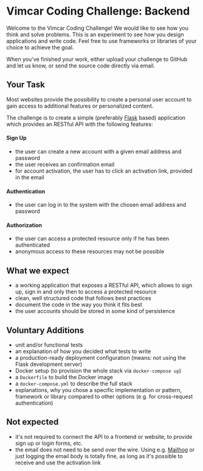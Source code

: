# Vimcar Coding Challenge: Backend

Welcome to the Vimcar Coding Challenge! We would like to see how you think and solve problems. This is an experiment to see how you design applications and write code. Feel free to use frameworks or libraries of your choice to achieve the goal.

When you've finished your work, either upload your challenge to GitHub and let us know, or send the source code directly via email.


## Your Task
Most websites provide the possibility to create a personal user account to gain access to additional features or personalized content.
 
The challenge is to create a simple (preferably [Flask](http://flask.pocoo.org/) based) application which provides an RESTful API with the following features:

#### Sign Up
- the user can create a new account with a given email address and password
- the user receives an confirmation email 
- for account activation, the user has to click an activation link, provided in the email

#### Authentication
- the user can log in to the system with the chosen email address and password


#### Authorization
- the user can access a protected resource only if he has been authenticated
- anonymous access to these resources may not be possible


## What we expect
- a working application that exposes a RESTful API, which allows to sign up, sign in and only then to access a protected resource 
- clean, well structured code that follows best practices
- document the code in the way you think it fits best
- the user accounts should be stored in some kind of persistence

## Voluntary Additions
- unit and/or functional tests
 - an explanation of how you decided what tests to write
- a production-ready deployment configuration (means: not using the Flask development server)
- Docker setup (to provision the whole stack via `docker-compose up`)
 - a `Dockerfile` to build the Docker image
 - a `docker-compose.yml` to describe the full stack
- explanations, why you chose a specific implementation or pattern, framework or library compared to other options (e.g. for cross-request authentication) 


## Not expected
- it's not required to connect the API to a frontend or website, to provide sign up or login forms, etc.
- the email does not need to be send over the wire. Using e.g. [Mailhog](https://github.com/mailhog/MailHog) or just logging the email body is totally fine, as long as it's possible to receive and use the activation link
